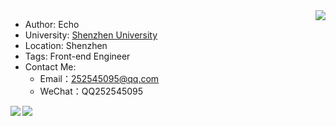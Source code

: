 <img align="right" src="https://github-readme-stats.vercel.app/api?username=zyqq&show_icons=true&hide_border=true">

- Author: Echo
- University: [Shenzhen University](https://baike.baidu.com/item/%E6%B7%B1%E5%9C%B3%E5%A4%A7%E5%AD%A6)
- Location: Shenzhen
- Tags: Front-end Engineer
- Contact Me:
  - Email：252545095@qq.com
  - WeChat：QQ252545095

<img align="left" src="https://github-readme-stats.vercel.app/api/top-langs/?username=zyqq" />
<a href="https://github.com/zyqq/wheel">
  <img align="center" src="https://github-readme-stats.vercel.app/api/pin/?username=zyqq&repo=wheel&show_owner=true" />
</a>
